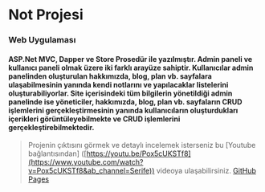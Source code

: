 # Not Projesi
### Web Uygulaması 
#### ASP.Net MVC, Dapper ve Store Prosedür ile yazılmıştır. Admin paneli ve kullanıcı paneli olmak üzere iki farklı arayüze sahiptir. Kullanıcılar admin panelinden oluşturulan hakkımızda, blog, plan vb. sayfalara ulaşabilmesinin yanında kendi notlarını ve yapılacaklar listelerini oluşturabiliyorlar. Site içerisindeki tüm bilgilerin yönetildiği admin panelinde ise yöneticiler, hakkımızda, blog, plan vb. sayfaların CRUD işlemlerini gerçekleştirmesinin yanında kullanıcıların oluşturdukları içerikleri görüntüleyebilmekte ve CRUD işlemlerini gerçekleştirebilmektedir. 

> Projenin çıktısını görmek ve detaylı incelemek isterseniz bu [Youtube bağlantısından] ([https://youtu.be/Pox5cUKSTf8](https://www.youtube.com/watch?v=Pox5cUKSTf8&ab_channel=Serife)) videoya ulaşabilirsiniz.
[GitHub Pages](https://pages.github.com/)
